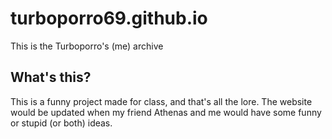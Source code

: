 # turboporro69.github.io
This is the Turboporro's (me) archive
## What's this?
This is a funny project made for class, and that's all the lore. The website would be updated when my friend Athenas and me would have some funny or stupid (or both) ideas. 